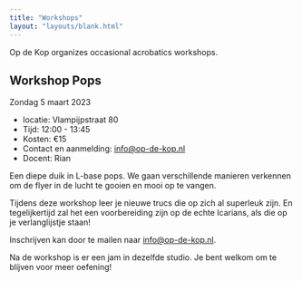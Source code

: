 ```yaml
---
title: "Workshops"
layout: "layouts/blank.html"
---
```


Op de Kop organizes occasional acrobatics workshops.

## Workshop Pops
Zondag 5 maart 2023

- locatie: Vlampijpstraat 80
- Tijd: 12:00 - 13:45
- Kosten: €15
- Contact en aanmelding: info@op-de-kop.nl
- Docent: Rian


Een diepe duik in L-base pops. We gaan verschillende manieren verkennen om de flyer in de lucht te gooien en mooi op te vangen.

Tijdens deze workshop leer je nieuwe trucs die op zich al superleuk zijn. En tegelijkertijd zal het een voorbereiding zijn op de echte Icarians, als die op je verlanglijstje staan!

Inschrijven kan door te mailen naar info@op-de-kop.nl.

Na de workshop is er een jam in dezelfde studio. Je bent welkom om te blijven voor meer oefening!
